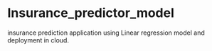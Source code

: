# Insurance_predictor_model
insurance prediction application using Linear regression model and deployment in cloud.
